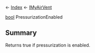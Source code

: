 ← [Index](Api-Index) ← [IMyAirVent](SpaceEngineers.Game.ModAPI.Ingame.IMyAirVent)

[bool](System.Boolean) PressurizationEnabled

## Summary

Returns true if pressurization is enabled.

